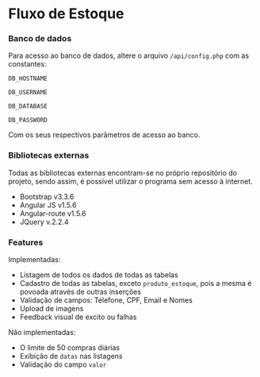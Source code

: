 # Fluxo de Estoque


### Banco de dados
Para acesso ao banco de dados, altere o arquivo `/api/config.php` com as constantes:

<p><code>DB_HOSTNAME</code></p>
<p><code>DB_USERNAME</code></p>
<p><code>DB_DATABASE</code></p>
<p><code>DB_PASSWORD</code></p>

Com os seus respectivos parâmetros de acesso ao banco.

### Bibliotecas externas
Todas as bibliotecas externas encontram-se no próprio repositório do projeto, sendo assim, é possível utilizar o programa sem acesso à internet.

* Bootstrap v3.3.6
* Angular JS v1.5.6
* Angular-route v1.5.6
* JQuery v.2.2.4

### Features

Implementadas:

* Listagem de todos os dados de todas as tabelas
* Cadastro de todas as tabelas, exceto `produto_estoque`, pois a mesma é povoada através de outras inserções
* Validação de campos: Telefone, CPF, Email e Nomes
* Upload de imagens
* Feedback visual de excito ou falhas

Não implementadas:
* O limite de 50 compras diárias
* Exibição de `datas` nas listagens
* Validação do campo `valor`
